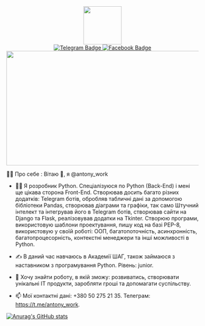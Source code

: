 <div id="header" align="center">
  <img src="https://media.giphy.com/media/v1.Y2lkPTc5MGI3NjExNDQ2MWNlNmNkMDY3N2JlMGQ3Y2ZkZTA5YWI2ZDVlMmYzZTMyZmM3OCZjdD1z/M9gbBd9nbDrOTu1Mqx/giphy.gif" width="100"/>
</div>

<div id="badges" align="center">
  <a href="https://t.me/antony_work">
    <img src="https://img.shields.io/badge/Telegram-blue?style=for-the-badge&logo=telegram&logoColor=white" alt="Telegram Badge"/>
  </a>
  <a href="https://www.facebook.com/profile.php?id=100027781775657">
    <img src="https://img.shields.io/badge/Facebook-blue?style=for-the-badge&logo=facebook&logoColor=white" alt="Facebook Badge"/>
  </a>
</div>
  
<div align="center">
  <img src="https://media.giphy.com/media/v1.Y2lkPTc5MGI3NjExYzc4MTdlMjRjYWQwYTJmMDUxZmVhOGQ0NGZhYzc3NWNiNDVlYWQwZCZjdD1n/dWesBcTLavkZuG35MI/giphy.gif" width="600" height="300"/>
</div>

:man_technologist: Про себе : Вітаю 👦, я @antony_work
- :man_student: Я розробник Python. Спеціалізуюся по Python (Back-End) і мені ще цікава сторона Front-End. Створював досить багато різних додатків: Telegram ботів, обробляв табличні дані за допомогою бібліотеки Pandas, створював діаграми та графіки, так само Штучний інтелект та інтегрував його в Telegram ботів, створював сайти на Django та Flask, реалізовував додатки на Tkinter. Створюю програми, використовую шаблони проектування, пишу код на базі PEP-8, використовую у своїй роботі: ООП, багатопоточність, асинхронність, багатопроцесорність, контекстні менеджери та інші можливості в Python. 

- :writing_hand: В даний час навчаюсь в Академії ШАГ, також займаюся з наставником з програмування Python. Рівень: junior.

- :pray: Хочу знайти роботу, в якій зможу: розвиватись, створювати унікальні IT продукти, заробляти гроші та допомагати суспільству.

- :mailbox: Мої контактні дані: +380 50 275 21 35. Телеграм: https://t.me/antony_work.

[![Anurag's GitHub stats](https://github-readme-stats.vercel.app/api?username=Antony-Profi)](https://github.com/anuraghazra/github-readme-stats)
